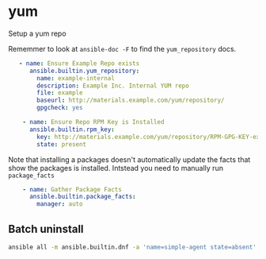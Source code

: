 # yum

Setup a yum repo

Rememmer to look at `ansible-doc -F` to find the `yum_repository` docs.

```yaml
   - name: Ensure Example Repo exists
      ansible.builtin.yum_repository:
        name: example-internal
        description: Example Inc. Internal YUM repo
        file: example
        baseurl: http://materials.example.com/yum/repository/
        gpgcheck: yes

    - name: Ensure Repo RPM Key is Installed
      ansible.builtin.rpm_key:
        key: http://materials.example.com/yum/repository/RPM-GPG-KEY-example
        state: present
```


Note that installing a packages doesn't automatically update the facts that show the packages is installed. Intstead you need to manually run `package_facts`

```yaml
    - name: Gather Package Facts
      ansible.builtin.package_facts:
        manager: auto
```

## Batch uninstall

```bash
ansible all -m ansible.builtin.dnf -a 'name=simple-agent state=absent'
```
